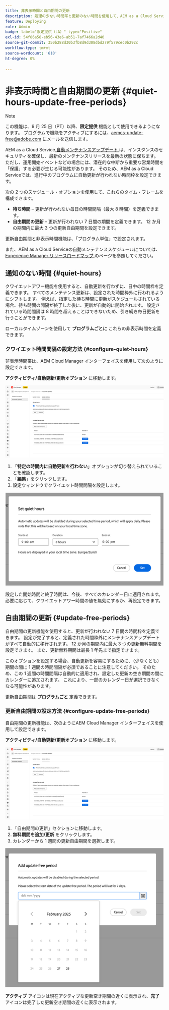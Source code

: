 ```yaml
---
title: 非表示時間と自由期間の更新
description: 処理の少ない時間帯と更新のない時間を使用して、AEM as a Cloud Service自動更新の運用上の影響を最小限に抑える方法を説明します。
feature: Deploying
role: Admin
badge: label="限定提供（LA）" type="Positive"
exl-id: 54f86a58-eb56-43e6-ab51-7af7466a2d40
source-git-commit: 350b288d30b3fb8d9d308dbd279f579cec0b292c
workflow-type: tm+mt
source-wordcount: '610'
ht-degree: 0%

---
```


# 非表示時間と自由期間の更新 {#quiet-hours-update-free-periods}

>[!NOTE]
>この機能は、9 月 25 日（PT）以降、**限定提供** 機能として使用できるようになります。 プログラムで機能をアクティブにするには、[aemcs-update-free@adobe.com](mailto:aemcs-update-free@adobe.com) にメールを送信します。

AEM as a Cloud Service[ 自動メンテナンスアップデート ](/help/implementing/deploying/aem-version-updates.md) は、インスタンスのセキュリティを確保し、最新のメンテナンスリリースを最新の状態に保ちます。 ただし、運用開始イベントなどの場合には、潜在的な中断から重要な営業時間を「保護」する必要が生じる可能性があります。 そのため、AEM as a Cloud Serviceでは、進行中のプログラムに自動更新が行われない時間枠を設定できます。

次の 2 つのスケジュール・オプションを使用して、これらのタイム・フレームを構成できます。

* **待ち時間** – 更新が行われない毎日の時間間隔（最大 8 時間）を定義できます。
* **自由期間の更新** – 更新が行われない 7 日間の期間を定義できます。 12 か月の期間内に最大 3 つの更新自由期間を設定できます。

更新自由期間と非表示時間機能は、「プログラム単位」で設定されます。

また、AEM as a Cloud Serviceの自動メンテナンススケジュールについては、[Experience Manager リリースロードマップ ](https://experienceleague.adobe.com/ja/docs/experience-manager-release-information/aem-release-updates/update-releases-roadmap) のページを参照してください。

## 通知のない時間 {#quiet-hours}

クワイエットアワー機能を使用すると、自動更新を行わずに、日中の時間枠を定義できます。 すべてのメンテナンス更新は、設定された時間枠外に行われるようにシフトします。 例えば、指定した待ち時間に更新がスケジュールされている場合、待ち時間の間隔が終了した後に、更新が自動的に開始されます。 設定されている時間間隔は 8 時間を超えることはできないため、引き続き毎日更新を行うことができます。

ローカルタイムゾーンを使用して **プログラムごとに** これらの非表示時間を定義できます。

### クワイエット時間間隔の設定方法 {#configure-quiet-hours}

非表示時間帯は、AEM Cloud Manager インターフェイスを使用して次のように設定できます。

**アクティビティ/自動更新/更新オプション** に移動します。

![設定](assets/main-config.png)

1. 「**特定の時間内に自動更新を行わない**」オプションが切り替えられていることを確認します。
2. 「**編集**」をクリックします。
3. 設定ウィンドウでクワイエット時間間隔を設定します。

![ クワイエットアワー設定 ](assets/quiet-hours.png)

設定した開始時間と終了時間は、今後、すべてのカレンダー日に適用されます。 必要に応じて、クワイエットアワー時間の値を無効にするか、再設定できます。

## 自由期間の更新 {#update-free-periods}

自由期間の更新機能を使用すると、更新が行われない 7 日間の時間枠を定義できます。 設定が完了すると、定義された時間枠外にメンテナンスアップデートがすべて自動的に移行されます。 12 か月の期間内に最大 3 つの更新無料期間を設定できます。 また、更新無料期間は最長 1 年先まで指定できます。

このオプションを設定する場合、自動更新を容易にするために、（少なくとも）期間の間に 1 週間の時間間隔が必須であることに注意してください。 そのため、この 1 週間の時間間隔は自動的に適用され、設定した更新の空き期間の間にカレンダーに追加されます。 これにより、一部のカレンダー日が選択できなくなる可能性があります。

更新自由期間は **プログラムごと** 定義できます。

### 更新自由期間の設定方法 {#configure-update-free-periods}

自由期間の更新機能は、次のようにAEM Cloud Manager インターフェイスを使用して設定できます。

**アクティビティ/自動更新/更新オプション** に移動します。

![設定](assets/main-config.png)

1. 「自由期間の更新」セクションに移動します。
2. **無料期間を追加/更新** をクリックします。
3. カレンダーから 1 週間の更新自由期間を選択します。

![ 空き期間構成の更新 ](assets/update-free-periods.png)

**アクティブ** アイコンは現在アクティブな更新空き期間の近くに表示され、**完了** アイコンは完了した更新空き期間の近くに表示されます。
